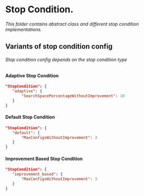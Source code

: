 # Stop Condition.
###### This folder contains abstract class and different stop condition implementations.

## Variants of stop condition config
###### Stop condition config depends on the stop condition type

#### Adaptive Stop Condition

```json
"StopCondition": { 
   "adaptive": { 
       "SearchSpacePercentageWithoutImprovement": 10
   }
}
```

#### Default Stop Condition

```json
"StopCondition": { 
   "default": { 
       "MaxConfigsWithoutImprovement": 3
   }
}
```

#### Improvement Based Stop Condition

```json
"StopCondition": { 
   "improvement_based": { 
       "MaxConfigsWithoutImprovement": 3
   }
}
```
